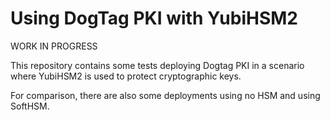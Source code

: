 # Using DogTag PKI with YubiHSM2

WORK IN PROGRESS

This repository contains some tests deploying Dogtag PKI in a scenario where YubiHSM2 is used to protect cryptographic keys.

For comparison, there are also some deployments using no HSM and using SoftHSM.
